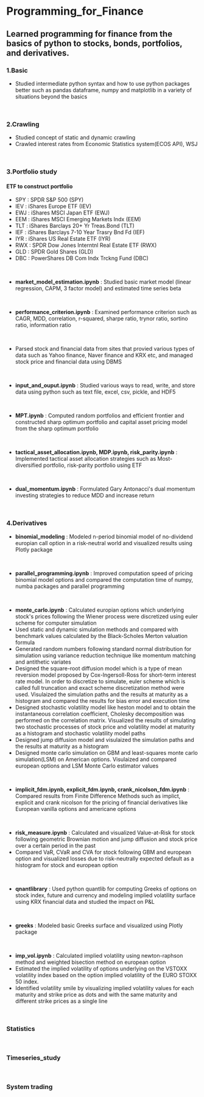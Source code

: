 # Programming_for_Finance
## Learned programming for finance from the basics of python to stocks, bonds, portfolios, and derivatives. 
### 1.Basic 

- Studied intermediate python syntax and how to use python packages better such as pandas dataframe, numpy and matplotlib in a variety of situations beyond the basics

<br>

### 2.Crawling

- Studied concept of static and dynamic crawling
- Crawled interest rates from Economic Statistics system(ECOS API), WSJ

<br>

### 3.Portfolio study

#### ETF to construct portfolio 

- SPY : SPDR S&P 500 (SPY)
- IEV : iShares Europe ETF (IEV)
- EWJ : iShares MSCI Japan ETF (EWJ)
- EEM : iShares MSCI Emerging Markets Indx (EEM)
- TLT : iShares Barclays 20+ Yr Treas.Bond (TLT)
- IEF : iShares Barclays 7-10 Year Trasry Bnd Fd (IEF)
- IYR : iShares US Real Estate ETF (IYR)
- RWX : SPDR Dow Jones Interntnl Real Estate ETF (RWX)
- GLD : SPDR Gold Shares (GLD)
- DBC : PowerShares DB Com Indx Trckng Fund (DBC)
<br>

- __market_model_estimation.ipynb__ : Studied basic market model (linear regression, CAPM, 3 factor model) and estimated time series beta
<br>

- __performance_criterion.ipynb__ : Examined performance criterion such as CAGR, MDD, correlation, r-squared, sharpe ratio, trynor ratio, sortino ratio, information ratio
<br>
  
- Parsed stock and financial data from sites that provied various types of data such as Yahoo finance, Naver finance and KRX etc, and managed stock price and financial data using DBMS  
<br>
  
- __input_and_ouput.ipynb__ : Studied various ways to read, write, and store data using python such as text file, excel, csv, pickle, and HDF5
<br>
  
- __MPT.ipynb__ : Computed random portfolios and efficient frontier and constructed sharp optimum portfolio and capital asset pricing model from the sharp optimum portfolio
<br>
  
- __tactical_asset_allocation.ipynb, MDP.ipynb, risk_parity.ipynb__ : Implemented tactical asset allocation strategies such as Most-diversified portfolio, risk-parity portfolio using ETF
<br>

- __dual_momentum.ipynb__ : Formulated Gary Antonacci's dual momentum investing strategies to reduce MDD and increase return  
<br>

### 4.Derivatives

- __binomial_modeling__ : Modeled n-period binomial model of no-dividend europian call option in a risk-neutral world and visualized results using Plotly package
<br>

- __parallel_programming.ipynb__ : Improved computation speed of pricing binomial model options and compared the computation time of numpy, numba packages and parallel programming
<br>

- __monte_carlo.ipynb__ : Calculated europian options which underlying stock's prices following the Wiener process were discretized using euler scheme for computer simulation
- Used static and dynamic simulation methods and compared with benchmark values calculated by the Black-Scholes Merton valuation formula
- Generated random numbers following standard normal distribution for simulation using variance reduction technique like momentum matching and antithetic variates
- Designed the square-root diffusion model which is a type of mean reversion model proposed by Cox-Ingersoll-Ross for short-term interest rate model. In order to discretize to simulate, euler scheme which is called full truncation and exact scheme discretization method were used. Visulaized the simulation paths and the results at maturity as a histogram and compared the results for bias error and execution time
- Designed stochastic volatility model like heston model and to obtain the instantaneous correlation coefficient, Cholesky decomposition was performed on the correlation matrix. Visualized the results of simulating two stochastic processes of stock price and volatility model at maturity as a histogram and stochastic volatility model paths
- Designed jump diffusion model and visulaized the simulation paths and the results at maturity as a histogram
- Designed monte carlo simulation on GBM and least-squares monte carlo simulation(LSM) on American options. Visulaized and compared european options and LSM Monte Carlo estimator values
<br>

- __implicit_fdm.ipynb, explicit_fdm.ipynb, crank_nicolson_fdm.ipynb__ : Compared results from Finite Difference Methods such as implict, explicit and crank nicolson for the pricing of financial derivatives like European vanilla options and americane options
<br>

- __risk_measure.ipynb__ : Calculated and visualized Value-at-Risk for stock following geometric Brownian motion and jump diffusion and stock price over a certain period in the past
- Compared VaR, CVaR and CVA for stock following GBM and european option and visualized losses due to risk-neutrally expected default as a histogram for stock and european option
<br>

- __qnantlibrary__ : Used python quantlib for computing Greeks of options on stock index, future and currency and modeling implied volatility surface using KRX financial data and studied the impact on P&L
<br>

- __greeks__ : Modeled basic Greeks surface and visualized using Plotly package
<br>

- __imp_vol.ipynb__ : Calculated implied volatility using newton-raphson method and weighted bisection method on european option
- Estimated the implied volatility of options underlying on the VSTOXX volatility index based on the option implied volatility of the EURO STOXX 50 index.
- Identified volatility smile by visualizing implied volatility values for each maturity and strike price as dots and with the same maturity and different strike prices as a single line

<br>

### Statistics

<br>

### Timeseries_study

<br>

### System trading

<br>


